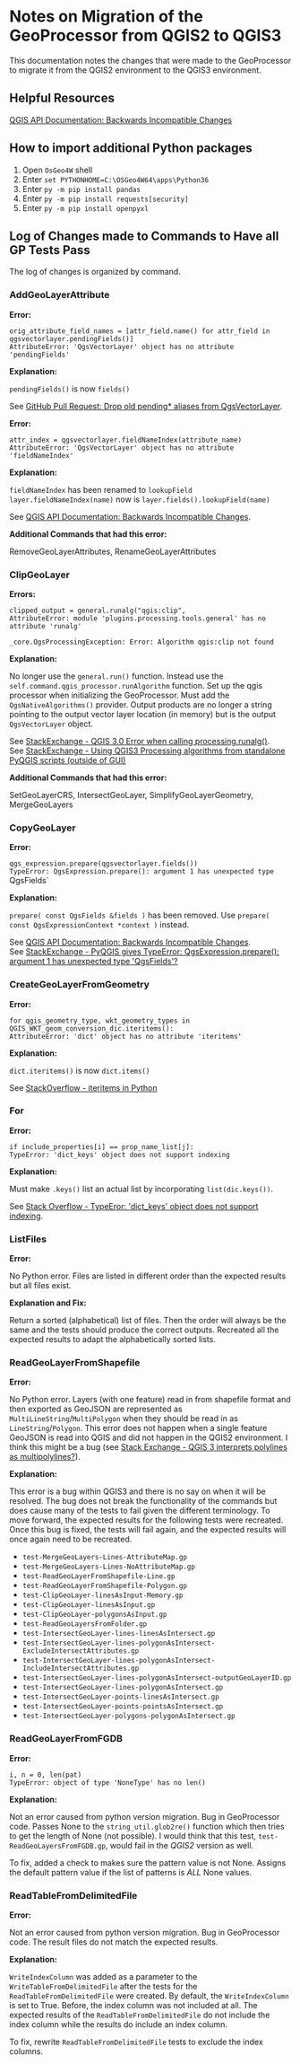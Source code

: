 # Notes on Migration of the GeoProcessor from QGIS2 to QGIS3

This documentation notes the changes that were made to the GeoProcessor to migrate it from the QGIS2 environment to the QGIS3 environment. 

## Helpful Resources

[QGIS API Documentation: Backwards Incompatible Changes](https://qgis.org/api/api_break.html)

## How to import additional Python packages

1.  Open `OsGeo4W` shell
2.  Enter `set PYTHONHOME=C:\OSGeo4W64\apps\Python36`
3.  Enter `py -m pip install pandas`
4.  Enter `py -m pip install requests[security]`
5.  Enter `py -m pip install openpyxl`

## Log of Changes made to Commands to Have all GP Tests Pass

The log of changes is organized by command. 

### AddGeoLayerAttribute

**Error:** 

`orig_attribute_field_names = [attr_field.name() for attr_field in qgsvectorlayer.pendingFields()]` <br>
`AttributeError: 'QgsVectorLayer' object has no attribute 'pendingFields'`

**Explanation:** 

`pendingFields()` is now `fields()`

See [GitHub Pull Request: Drop old pending* aliases from QgsVectorLayer](https://github.com/qgis/QGIS/pull/6050).

**Error:**

`attr_index = qgsvectorlayer.fieldNameIndex(attribute_name)`<br>
`AttributeError: 'QgsVectorLayer' object has no attribute 'fieldNameIndex'`

**Explanation:** 

`fieldNameIndex` has been renamed to `lookupField`<br>
`layer.fieldNameIndex(name)` now is `layer.fields().lookupField(name)`

See [QGIS API Documentation: Backwards Incompatible Changes](https://qgis.org/api/api_break.html).

**Additional Commands that had this error:**

RemoveGeoLayerAttributes, RenameGeoLayerAttributes


### ClipGeoLayer

**Errors:**

`clipped_output = general.runalg("qgis:clip",`<br>
`AttributeError: module 'plugins.processing.tools.general' has no attribute 'runalg'`


`_core.QgsProcessingException: Error: Algorithm qgis:clip not found`

**Explanation:**

No longer use the `general.run()` function. Instead use the `self.command.qgis_processor.runAlgorithm` function. Set up the qgis processor when initializing the GeoProcessor. Must add the `QgsNativeAlgorithms()` provider. Output products are no longer a string pointing to the output vector layer location (in memory) but is the output `QgsVectorLayer` object. 

See [StackExchange - QGIS 3.0 Error when calling processing.runalg()](https://gis.stackexchange.com/questions/274764/qgis-3-0-error-when-calling-processing-runalg).<br>
See [StackExchange - Using QGIS3 Processing algorithms from standalone PyQGIS scripts (outside of GUI)](https://gis.stackexchange.com/questions/279874/using-qgis3-processing-algorithms-from-standalone-pyqgis-scripts-outside-of-gui/279937)

**Additional Commands that had this error:**

SetGeoLayerCRS, IntersectGeoLayer, SimplifyGeoLayerGeometry, MergeGeoLayers

### CopyGeoLayer

**Error:**

`qgs_expression.prepare(qgsvectorlayer.fields())`<br>
`TypeError: QgsExpression.prepare(): argument 1 has unexpected type `QgsFields`

**Explanation:**

`prepare( const QgsFields &fields )` has been removed. Use `prepare( const QgsExpressionContext *context )` instead.

See [QGIS API Documentation: Backwards Incompatible Changes](https://qgis.org/api/api_break.html).<br>
See [StackExchange - PyQGIS gives TypeError: QgsExpression.prepare(): argument 1 has unexpected type 'QgsFields'?](https://gis.stackexchange.com/questions/244068/pyqgis-gives-typeerror-qgsexpression-prepare-argument-1-has-unexpected-type/244088#244088)

### CreateGeoLayerFromGeometry

**Error:**

`for qgis_geometry_type, wkt_geometry_types in QGIS_WKT_geom_conversion_dic.iteritems():`<br>
`AttributeError: 'dict' object has no attribute 'iteritems'`

**Explanation:**

`dict.iteritems()` is now `dict.items()`

See [StackOverflow - iteritems in Python](https://stackoverflow.com/questions/13998492/iteritems-in-python)


### For

**Error:**

`if include_properties[i] == prop_name_list[j]:`<br>`TypeError: 'dict_keys' object does not support indexing`

**Explanation:**

Must make `.keys()` list an actual list by incorporating `list(dic.keys())`.

See [Stack Overflow - TypeEror: 'dict_keys' object does not support indexing](https://stackoverflow.com/questions/17322668/typeerror-dict-keys-object-does-not-support-indexing).

### ListFiles

**Error:**

No Python error. Files are listed in different order than the expected results but all files exist. 

**Explanation and Fix:**

Return a sorted (alphabetical) list of files. Then the order will always be the same and the tests should produce the correct outputs. Recreated all the expected results to adapt the alphabetically sorted lists. 

### ReadGeoLayerFromShapefile

**Error:**

No Python error. Layers (with one feature) read in from shapefile format and then exported as GeoJSON are represented as `MultiLineString`/`MultiPolygon` when they should be read in as `LineString`/`Polygon`. This error does not happen when a single feature GeoJSON is read into QGIS and did not happen in the QGIS2 environment. I think this might be a bug (see [Stack Exchange - QGIS 3 interprets polylines as multipolylines?](https://gis.stackexchange.com/questions/274403/qgis-3-interprets-polylines-as-multipolylines)). 

**Explanation:**

This error is a bug within QGIS3 and there is no say on when it will be resolved. The bug does not break the functionality of the commands but does cause many of the tests to fail given the different terminology. To move forward, the expected results for the following tests were recreated. Once this bug is fixed, the tests will fail again, and the expected results will once again need to be recreated. 

-   `test-MergeGeoLayers-Lines-AttributeMap.gp`
-   `test-MergeGeoLayers-Lines-NoAttributeMap.gp`
-   `test-ReadGeoLayerFromShapefile-Line.gp`
-   `test-ReadGeoLayerFromShapefile-Polygon.gp`
-   `test-ClipGeoLayer-linesAsInput-Memory.gp`
-   `test-ClipGeoLayer-linesAsInput.gp`
-   `test-ClipGeoLayer-polygonsAsInput.gp` 
-   `test-ReadGeoLayersFromFolder.gp`
-   `test-IntersectGeoLayer-lines-linesAsIntersect.gp`
-   `test-IntersectGeoLayer-lines-polygonAsIntersect-ExcludeIntersectAttributes.gp`
-   `test-IntersectGeoLayer-lines-polygonAsIntersect-IncludeIntersectAttributes.gp`
-   `test-IntersectGeoLayer-lines-polygonAsIntersect-outputGeoLayerID.gp`
-   `test-IntersectGeoLayer-lines-polygonAsIntersect.gp`
-   `test-IntersectGeoLayer-points-linesAsIntersect.gp`
-   `test-IntersectGeoLayer-points-pointsAsIntersect.gp`
-   `test-IntersectGeoLayer-polygons-polygonAsIntersect.gp`

### ReadGeoLayerFromFGDB

**Error:**

`i, n = 0, len(pat)`<br>`TypeError: object of type 'NoneType' has no len()`

**Explanation:**

Not an error caused from python version migration. Bug in GeoProcessor code. Passes None to the `string_util.glob2re()` function which then tries to get the length of None (not possible). I would think that this test, `test-ReadGeoLayersFromFGDB.gp`, would fail in the *QGIS2* version as well. 

To fix, added a check to makes sure the pattern value is not None. Assigns the default pattern value if the list of patterns is *ALL* None values. 

### ReadTableFromDelimitedFile

**Error:**

Not an error caused from python version migration. Bug in GeoProcessor code. The result files do not match the expected results. 

**Explanation:**

`WriteIndexColumn` was added as a parameter to the `WriteTableFromDelimitedFile` after the tests for the `ReadTableFromDelimitedFile` were created. By default, the `WriteIndexColumn` is set to True. Before, the index column was not included at all. The expected results of the `ReadTableFromDelimitedFile` do not include the index column while the results do include an index column. 

To fix, rewrite `ReadTableFromDelimitedFile` tests to exclude the index columns.  
